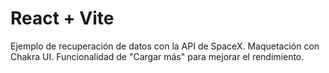 # React + Vite

Ejemplo de recuperación de datos con la API de SpaceX.
Maquetación con Chakra UI.
Funcionalidad de "Cargar más" para mejorar el rendimiento.
